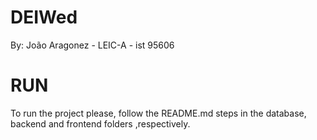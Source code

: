 # DEIWed

By: João Aragonez - LEIC-A - ist 95606

# RUN

To run the project please, follow the README.md steps in the database, backend and frontend folders ,respectively.



